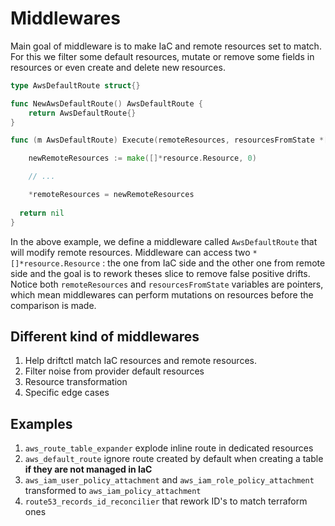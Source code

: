 # Middlewares

Main goal of middleware is to make IaC and remote resources set to match. For this we filter some default resources, mutate or remove some fields in resources or even create and delete new resources.

```go
type AwsDefaultRoute struct{}

func NewAwsDefaultRoute() AwsDefaultRoute {
	return AwsDefaultRoute{}
}

func (m AwsDefaultRoute) Execute(remoteResources, resourcesFromState *[]*resource.Resource) error {

	newRemoteResources := make([]*resource.Resource, 0)

	// ...

	*remoteResources = newRemoteResources
  
  return nil
}
```

In the above example, we define a middleware called `AwsDefaultRoute` that will modify remote resources. Middleware can access two `*[]*resource.Resource` : the one from IaC side and the other one from remote side and the goal is to rework theses slice to remove false positive drifts. Notice both `remoteResources` and `resourcesFromState` variables are pointers, which mean middlewares can perform mutations on resources before the comparison is made.

## Different kind of middlewares

1) Help driftctl match IaC resources and remote resources.
2) Filter noise from provider default resources
3) Resource transformation
4) Specific edge cases

## Examples

1) `aws_route_table_expander` explode inline route in dedicated resources
2) `aws_default_route` ignore route created by default when creating a table **if they are not managed in IaC**
3) `aws_iam_user_policy_attachment` and `aws_iam_role_policy_attachment` transformed to `aws_iam_policy_attachment`
4) `route53_records_id_reconcilier` that rework ID's to match terraform ones
